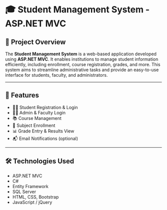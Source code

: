 # 🎓 Student Management System - ASP.NET MVC

## 📌 Project Overview

The **Student Management System** is a web-based application developed using **ASP.NET MVC**. It enables institutions to manage student information efficiently, including enrollment, course registration, grades, and more. This system aims to streamline administrative tasks and provide an easy-to-use interface for students, faculty, and administrators.

---

## 🚀 Features

- 🧑‍🎓 Student Registration & Login
- 🧑‍🏫 Admin & Faculty Login
- 📚 Course Management
- 📝 Subject Enrollment
- 📊 Grade Entry & Results View
- 📬 Email Notifications (optional)

---

## 🛠️ Technologies Used

- ASP.NET MVC
- C#
- Entity Framework
- SQL Server
- HTML, CSS, Bootstrap
- JavaScript / jQuery



